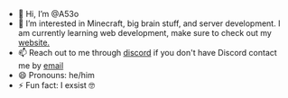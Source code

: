 - 👋 Hi, I’m @A53o
- 👀 I’m interested in Minecraft, big brain stuff, and server development. I am currently learning web development, make sure to check out my [website.](https://a53o.github.io)
- 📫 Reach out to me through [discord](https://discord.gg/nN7W2vTkb9) if you don't have Discord contact me by [email](mailto:contact.sirpancakes@gmail.com)
- 😄 Pronouns: he/him
- ⚡ Fun fact: I exsist 🤓

<!---
A53o/A53o is a ✨ special ✨ repository because its `README.md` (this file) appears on your GitHub profile.
You can click the Preview link to take a look at your changes.
--->
